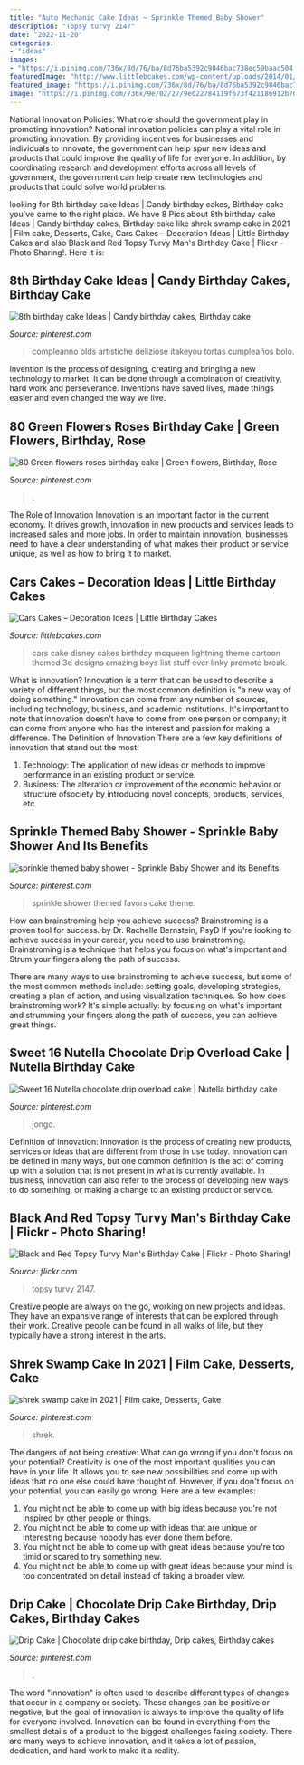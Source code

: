 ```yaml
---
title: "Auto Mechanic Cake Ideas ~ Sprinkle Themed Baby Shower"
description: "Topsy turvy 2147"
date: "2022-11-20"
categories:
- "ideas"
images:
- "https://i.pinimg.com/736x/8d/76/ba/8d76ba5392c9846bac738ec59baac504.jpg"
featuredImage: "http://www.littlebcakes.com/wp-content/uploads/2014/01/Disney-Cars-Cake.jpg"
featured_image: "https://i.pinimg.com/736x/8d/76/ba/8d76ba5392c9846bac738ec59baac504.jpg"
image: "https://i.pinimg.com/736x/9e/02/27/9e022784119f673f421186912b7041f6.jpg"
---
```



National Innovation Policies: What role should the government play in promoting innovation?
National innovation policies can play a vital role in promoting innovation. By providing incentives for businesses and individuals to innovate, the government can help spur new ideas and products that could improve the quality of life for everyone. In addition, by coordinating research and development efforts across all levels of government, the government can help create new technologies and products that could solve world problems.

	

		
looking for 8th birthday cake Ideas | Candy birthday cakes, Birthday cake you've came to the right place. We have 8 Pics about 8th birthday cake Ideas | Candy birthday cakes, Birthday cake like shrek swamp cake in 2021 | Film cake, Desserts, Cake, Cars Cakes – Decoration Ideas | Little Birthday Cakes and also Black and Red Topsy Turvy Man&#039;s Birthday Cake | Flickr - Photo Sharing!. Here it is:
		
    
## 8th Birthday Cake Ideas | Candy Birthday Cakes, Birthday Cake

<img loading=lazy src="https://i.pinimg.com/736x/8d/76/ba/8d76ba5392c9846bac738ec59baac504.jpg" onerror="this.onerror=null;this.src='https://tse1.mm.bing.net/th?id=OIP.oIk_tIiWWNh95o5heFve4wHaLx&amp;pid=15.1';" alt="8th birthday cake Ideas | Candy birthday cakes, Birthday cake">

_Source: pinterest.com_

>compleanno olds artistiche deliziose itakeyou tortas cumpleaños bolo. 

	

Invention is the process of designing, creating and bringing a new technology to market. It can be done through a combination of creativity, hard work and perseverance. Inventions have saved lives, made things easier and even changed the way we live.

    
## 80 Green Flowers Roses Birthday Cake | Green Flowers, Birthday, Rose

<img loading=lazy src="https://i.pinimg.com/736x/9e/02/27/9e022784119f673f421186912b7041f6.jpg" onerror="this.onerror=null;this.src='https://tse1.mm.bing.net/th?id=OIP.4zNMZWeWXC90mzXee79ZLAHaJ3&amp;pid=15.1';" alt="80 Green flowers roses birthday cake | Green flowers, Birthday, Rose">

_Source: pinterest.com_

>. 

	

The Role of Innovation
Innovation is an important factor in the current economy. It drives growth, innovation in new products and services leads to increased sales and more jobs. In order to maintain innovation, businesses need to have a clear understanding of what makes their product or service unique, as well as how to bring it to market.

    
## Cars Cakes – Decoration Ideas | Little Birthday Cakes

<img loading=lazy src="http://www.littlebcakes.com/wp-content/uploads/2014/01/Disney-Cars-Cake.jpg" onerror="this.onerror=null;this.src='https://tse4.mm.bing.net/th?id=OIP.VC0GzYxBByzPOvy1mHGI3QHaE8&amp;pid=15.1';" alt="Cars Cakes – Decoration Ideas | Little Birthday Cakes">

_Source: littlebcakes.com_

>cars cake disney cakes birthday mcqueen lightning theme cartoon themed 3d designs amazing boys list stuff ever linky promote break. 

	

What is innovation?
Innovation is a term that can be used to describe a variety of different things, but the most common definition is "a new way of doing something." Innovation can come from any number of sources, including technology, business, and academic institutions. It's important to note that innovation doesn't have to come from one person or company; it can come from anyone who has the interest and passion for making a difference.
The Definition of Innovation
There are a few key definitions of innovation that stand out the most: 
1. Technology: The application of new ideas or methods to improve performance in an existing product or service. 
2. Business: The alteration or improvement of the economic behavior or structure ofsociety by introducing novel concepts, products, services, etc. 

    
## Sprinkle Themed Baby Shower - Sprinkle Baby Shower And Its Benefits

<img loading=lazy src="https://i.pinimg.com/736x/b8/52/c0/b852c0d265808380843063d379a705c9--sprinkle-cakes-baby-sprinkle.jpg" onerror="this.onerror=null;this.src='https://tse1.mm.bing.net/th?id=OIP.Fly4R1KjPIRVWR2tx7d2VQHaKq&amp;pid=15.1';" alt="sprinkle themed baby shower - Sprinkle Baby Shower and its Benefits">

_Source: pinterest.com_

>sprinkle shower themed favors cake theme. 

	

How can brainstroming help you achieve success?
Brainstroming is a proven tool for success. by Dr. Rachelle Bernstein, PsyD
If you're looking to achieve success in your career, you need to use brainstroming. Brainstroming is a technique that helps you focus on what's important and Strum your fingers along the path of success.

There are many ways to use brainstroming to achieve success, but some of the most common methods include: setting goals, developing strategies, creating a plan of action, and using visualization techniques. So how does brainstroming work? It's simple actually: by focusing on what's important and strumming your fingers along the path of success, you can achieve great things.

    
## Sweet 16 Nutella Chocolate Drip Overload Cake | Nutella Birthday Cake

<img loading=lazy src="https://i.pinimg.com/736x/88/7c/a2/887ca2aa057672fca8b21c0ef5017c00.jpg" onerror="this.onerror=null;this.src='https://tse1.mm.bing.net/th?id=OIP.iViaglY5JFhP-owHJh-xewHaJ3&amp;pid=15.1';" alt="Sweet 16 Nutella chocolate drip overload cake | Nutella birthday cake">

_Source: pinterest.com_

>jongq. 

	

Definition of innovation:
Innovation is the process of creating new products, services or ideas that are different from those in use today. Innovation can be defined in many ways, but one common definition is the act of coming up with a solution that is not present in what is currently available. In business, innovation can also refer to the process of developing new ways to do something, or making a change to an existing product or service.

    
## Black And Red Topsy Turvy Man&#039;s Birthday Cake | Flickr - Photo Sharing!

<img loading=lazy src="http://farm3.staticflickr.com/2147/2228790424_88414b11d6_z.jpg" onerror="this.onerror=null;this.src='https://tse1.mm.bing.net/th?id=OIP.z5m4ZwSF2hqn6nnE9ZjfYgHaJ4&amp;pid=15.1';" alt="Black and Red Topsy Turvy Man&#039;s Birthday Cake | Flickr - Photo Sharing!">

_Source: flickr.com_

>topsy turvy 2147. 

	

Creative people are always on the go, working on new projects and ideas. They have an expansive range of interests that can be explored through their work. Creative people can be found in all walks of life, but they typically have a strong interest in the arts.

    
## Shrek Swamp Cake In 2021 | Film Cake, Desserts, Cake

<img loading=lazy src="https://i.pinimg.com/736x/e5/d2/ca/e5d2cafcf18d6268979320e3de6435ae.jpg" onerror="this.onerror=null;this.src='https://tse1.mm.bing.net/th?id=OIP.JWRM15snubHFWvRhDBNzmQHaH3&amp;pid=15.1';" alt="shrek swamp cake in 2021 | Film cake, Desserts, Cake">

_Source: pinterest.com_

>shrek. 

	

The dangers of not being creative: What can go wrong if you don't focus on your potential?
Creativity is one of the most important qualities you can have in your life. It allows you to see new possibilities and come up with ideas that no one else could have thought of. However, if you don't focus on your potential, you can easily go wrong. Here are a few examples: 
1) You might not be able to come up with big ideas because you're not inspired by other people or things. 
2) You might not be able to come up with ideas that are unique or interesting because nobody has ever done them before. 
3) You might not be able to come up with great ideas because you're too timid or scared to try something new. 
4) You might not be able to come up with great ideas because your mind is too concentrated on detail instead of taking a broader view.

    
## Drip Cake | Chocolate Drip Cake Birthday, Drip Cakes, Birthday Cakes

<img loading=lazy src="https://i.pinimg.com/736x/87/0e/21/870e212a6d020a5b4e72b381337decd2.jpg" onerror="this.onerror=null;this.src='https://tse2.mm.bing.net/th?id=OIP.q5tdXIqfORZiu32npS0MVgHaKh&amp;pid=15.1';" alt="Drip Cake | Chocolate drip cake birthday, Drip cakes, Birthday cakes">

_Source: pinterest.com_

>. 

	

The word "innovation" is often used to describe different types of changes that occur in a company or society. These changes can be positive or negative, but the goal of innovation is always to improve the quality of life for everyone involved. Innovation can be found in everything from the smallest details of a product to the biggest challenges facing society. There are many ways to achieve innovation, and it takes a lot of passion, dedication, and hard work to make it a reality.

